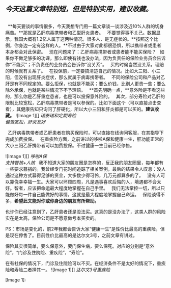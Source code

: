 ## *今天这篇文章特别短，但是特别实用，建议收藏。*    ##
 
**每天要谈的事情很多，今天我想专门用一篇文章谈一谈涉及近10%人群的切身痛苦。**那就是乙肝病毒携带者和乙型肝炎患者。
 
不要觉得事不关己。数据显示，我国大概有1.2亿人属于这两种情况。很多人，是无症状的。**按照这个比例，你身边一定有这样的人。**不过由于大家对此都很恐惧，所以携带者或患者本身都会对此保密。
 
现在问题来了：乙肝病毒携带者或患者能不能买保险？
 
如果你不做足够多的功课，那么即使有钱也没办法，因为负责任的保险业务员会告诉你“不能买”；不负责任的业务员会告诉你“没关系”。
 
买的时候当然没关系，理赔的时候就有关系了。
 
在投保前，一定要搞清楚自己的情况。比如大三阳、小三阳，但没有出现肝炎症状，那么就属于病毒携带者。
 
不同的保险公司和产品对乙肝是有不同规定的。要么拒保，也就是不能买；要么价钱，比别人更贵一些；要么除外承保，也就是某些情况下不予理赔。
 
**首先明确一点，**意外险是不看这些的，那么你是乙肝重症患者，也是可以投保意外险的。
 
其次，部分寿险对乙肝的限制比较宽松，乙肝病毒携带者是可以参保的。比如下面这个（可以直接点击查看），其健康告知只询问了肝硬化，所以大小三阳和肝炎都是可以买的。**建议收藏。**
![Image 1][]
*瑞泰瑞和定期寿险*  
*健告宽松，肝炎友好*
  
 
乙肝病毒携带者或乙肝患者在购买保险时，可以直接在线询问客服，在其指导下完成加费投保。
 
在重疾险方面，之前讲过的哆啦A保和健康一生，肝功能正常的大小三阳乙肝携带者可以加费投保。不过健康一生目前已经停售。
  
![Image 1][]
*哆啦A保*  
*支持智核+人核*
 
我不知道大家的朋友圈是怎样的，反正我的朋友圈里，每年都有一些要求募捐的。我曾经专门花时间追踪了相关案例，最后的结果令人叹息：没人通过这种方式募得足够的资金，大多数少得可怜，几万元都算多的了。
 
没有人可以靠侥幸幸福一生。大家可以环顾四周，凡是遇事喜欢后悔的人，境遇都不会太好。智者，应该把命运最大程度地掌握在自己手里。
 
我们无法掌控一切，所以只能做好每一件自己能做好的事情，这就是最大程度地掌握自己命运。
 
保险谈得不多，**希望此文能对你或你身边的朋友有所帮助。**
  
也许你已经注意到了，乙肝患者还是没法买。这真的是没办法了，这类人群的风险实在是太高，保险公司是不愿意做亏本买卖的。
  
PS：市场是变化的，前2年我都会告诉大家“健康一生”是性价比最高的重疾险，但是现在停售了。目前性价比最高的是达尔文3号，之前文章有讲过。  
  
保险其实很简单，要么保意外，要门保生病，要么保死。对应的分别是“意外险”，“门诊及住院险、重疾险”，“寿险”。
  
在有社保的情况下，门诊及住院险可以不买。在经济条件不是太好的情况下，重疾险和寿险二者择其一。
![Image 1][]
*达尔文3号重疾险*

[Image 1]: 